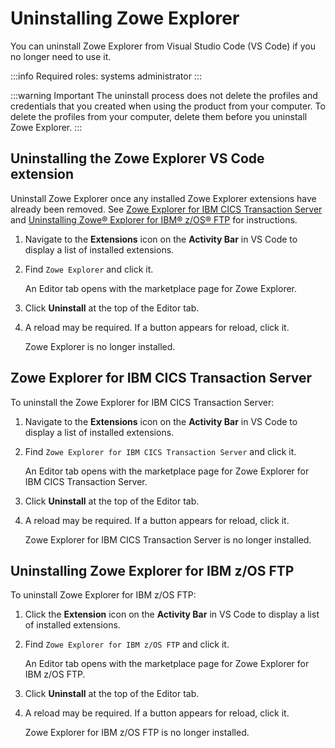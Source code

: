 # Uninstalling Zowe Explorer

You can uninstall Zowe Explorer from Visual Studio Code (VS Code) if you no longer need to use it.

:::info Required roles: systems administrator
:::

:::warning Important
The uninstall process does not delete the profiles and credentials that you created when using the product from your computer. To delete the profiles from your computer, delete them before you uninstall Zowe Explorer.
:::

## Uninstalling the Zowe Explorer VS Code extension

Uninstall Zowe Explorer once any installed Zowe Explorer extensions have already been removed. See [Zowe Explorer for IBM CICS Transaction Server](#uninstalling-zowe-explorer-for-ibm-cics-transaction-server) and [Uninstalling Zowe® Explorer for IBM® z/OS® FTP](#uninstalling-zowe-explorer-ftp-extension) for instructions.

1. Navigate to the **Extensions**  icon on the **Activity Bar** in VS Code to display a list of installed extensions.
2. Find `Zowe Explorer` and click it.

    An Editor tab opens with the marketplace page for Zowe Explorer. 

3. Click **Uninstall** at the top of the Editor tab.
4. A reload may be required. If a button appears for reload, click it.

    Zowe Explorer is no longer installed.

## Zowe Explorer for IBM CICS Transaction Server

To uninstall the Zowe Explorer for IBM CICS Transaction Server:

1. Navigate to the **Extensions** icon on the **Activity Bar** in VS Code to display a list of installed extensions.
2. Find `Zowe Explorer for IBM CICS Transaction Server` and click it.

    An Editor tab opens with the marketplace page for Zowe Explorer for IBM CICS Transaction Server.
3. Click **Uninstall** at the top of the Editor tab.
4. A reload may be required. If a button appears for reload, click it.

    Zowe Explorer for IBM CICS Transaction Server is no longer installed.

## Uninstalling Zowe Explorer for IBM z/OS FTP

To uninstall Zowe Explorer for IBM z/OS FTP:

1. Click the **Extension** icon on the **Activity Bar** in VS Code to display a list of installed extensions.
2. Find `Zowe Explorer for IBM z/OS FTP` and click it.

    An Editor tab opens with the marketplace page for Zowe Explorer for IBM z/OS FTP.
3. Click **Uninstall** at the top of the Editor tab.
4. A reload may be required. If a button appears for reload, click it.

    Zowe Explorer for IBM z/OS FTP is no longer installed.
